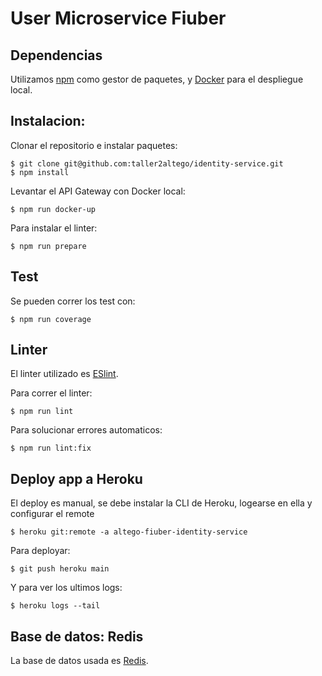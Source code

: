 # User Microservice Fiuber

## Dependencias

Utilizamos [npm](https://www.npmjs.com/) como gestor de paquetes, y [Docker](https://www.docker.com/) para el despliegue local.


## Instalacion:

Clonar el repositorio e instalar paquetes:

    $ git clone git@github.com:taller2altego/identity-service.git
    $ npm install

Levantar el API Gateway con Docker local:

    $ npm run docker-up

Para instalar el linter:

    $ npm run prepare

## Test

Se pueden correr los test con:

    $ npm run coverage

## Linter
El linter utilizado es [ESlint](https://eslint.org/).

Para correr el linter:

    $ npm run lint

Para solucionar errores automaticos:

    $ npm run lint:fix

## Deploy app a Heroku

El deploy es manual, se debe instalar la CLI de Heroku, logearse en ella y configurar el remote

    $ heroku git:remote -a altego-fiuber-identity-service

Para deployar:

    $ git push heroku main

Y para ver los ultimos logs:

    $ heroku logs --tail

## Base de datos: Redis

La base de datos usada es [Redis](https://redis.io/).    
